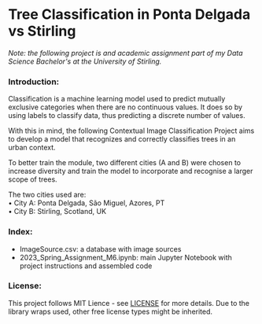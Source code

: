 # Tree Classification in Ponta Delgada vs Stirling  

_Note: the following project is and academic assignment part of my Data Science Bachelor's at the University of Stirling._

### Introduction:

Classification is a machine learning model used to predict mutually exclusive categories when there are no continuous values. It does so by using labels to classify data, thus predicting a discrete number of values.  

With this in mind, the following Contextual Image Classification Project aims to develop a model that recognizes and correctly classifies trees in an urban context.  

To better train the module, two different cities (A and B) were chosen to increase diversity and train the model to incorporate and recognise a larger scope of trees.

The two cities used are:  
• City A: Ponta Delgada, São Miguel, Azores, PT  
• City B: Stirling, Scotland, UK  

### Index:  

- ImageSource.csv: a database with image sources  
- 2023_Spring_Assignment_M6.ipynb: main Jupyter Notebook with project instructions and assembled code


### License:  

This project follows MIT Lience - see [LICENSE](https://github.com/westrany/CSCU9M6_Tree-Classification-in-Ponta-Delgada-vs-Stirling/blob/main/LICENSE) for more details. Due to the library wraps used, other free license types might be inherited.
